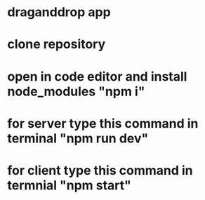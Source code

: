 # draganddrop app
# clone repository 
# open in code editor and install node_modules "npm i"
# for server type this command in terminal "npm run dev"
# for client type this command in termnial "npm start"
